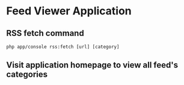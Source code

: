 Feed Viewer Application
===========

## RSS fetch command

    php app/console rss:fetch [url] [category]

## Visit application homepage to view all feed's categories
